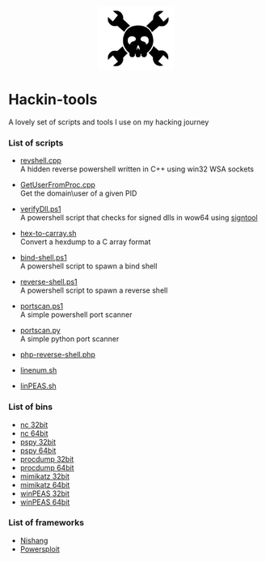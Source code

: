 <p align="center">
  <img src="https://github.com/lorenzoinvidia/Hackin-tools/blob/master/src/hack.png" alt="hack" width="150" />
</p>

# Hackin-tools
A lovely set of scripts and tools I use on my hacking journey 

### List of scripts

* [revshell.cpp](https://raw.githubusercontent.com/lorenzoinvidia/Hackin-tools/master/revshell.cpp)  
     A hidden reverse powershell written in C++ using win32 WSA sockets

* [GetUserFromProc.cpp](https://raw.githubusercontent.com/lorenzoinvidia/Hackin-tools/master/GetUserFromProc.cpp)  
    Get the domain\user of a given PID 

* [verifyDll.ps1](https://raw.githubusercontent.com/lorenzoinvidia/Hackin-tools/master/verifyDll.ps1)  
    A powershell script that checks for signed dlls in wow64 using [signtool](https://docs.microsoft.com/en-us/dotnet/framework/tools/signtool-exe)

* [hex-to-carray.sh](https://raw.githubusercontent.com/lorenzoinvidia/Hackin-tools/master/hex-to-carray.sh)  
    Convert a hexdump to a C array format

* [bind-shell.ps1](https://raw.githubusercontent.com/lorenzoinvidia/Hackin-tools/master/bind-shell.ps1)  
    A powershell script to spawn a bind shell

* [reverse-shell.ps1](https://raw.githubusercontent.com/lorenzoinvidia/Hackin-tools/master/reverse-shell.ps1)  
    A powershell script to spawn a reverse shell

* [portscan.ps1](https://raw.githubusercontent.com/lorenzoinvidia/Hackin-tools/master/portscan.ps1)  
    A simple powershell port scanner

* [portscan.py](https://raw.githubusercontent.com/lorenzoinvidia/Hackin-tools/master/portscan.py)  
    A simple python port scanner

* [php-reverse-shell.php](https://raw.githubusercontent.com/pentestmonkey/php-reverse-shell/master/php-reverse-shell.php)

* [linenum.sh](https://raw.githubusercontent.com/rebootuser/LinEnum/master/LinEnum.sh)

* [linPEAS.sh](https://raw.githubusercontent.com/carlospolop/privilege-escalation-awesome-scripts-suite/master/linPEAS/linpeas.sh)


### List of bins

* [nc 32bit](https://github.com/lorenzoinvidia/Hackin-tools/blob/master/bins/nc32.exe?raw=true)
* [nc 64bit](https://github.com/lorenzoinvidia/Hackin-tools/blob/master/bins/nc64.exe?raw=true)
* [pspy 32bit](https://github.com/lorenzoinvidia/Hackin-tools/blob/master/bins/pspy32s?raw=true)
* [pspy 64bit](https://github.com/lorenzoinvidia/Hackin-tools/blob/master/bins/pspy64s?raw=true)
* [procdump 32bit](https://github.com/lorenzoinvidia/Hackin-tools/blob/master/bins/procdump32.exe?raw=true)
* [procdump 64bit](https://github.com/lorenzoinvidia/Hackin-tools/blob/master/bins/procdump64.exe?raw=true)
* [mimikatz 32bit](https://github.com/lorenzoinvidia/Hackin-tools/blob/master/bins/mimikatz32.exe?raw=true)
* [mimikatz 64bit](https://github.com/lorenzoinvidia/Hackin-tools/blob/master/bins/mimikatz64.exe?raw=true)
* [winPEAS 32bit](https://github.com/carlospolop/privilege-escalation-awesome-scripts-suite/blob/master/winPEAS/winPEASexe/winPEAS/bin/x86/Release/winPEAS.exe?raw=true)
* [winPEAS 64bit](https://github.com/carlospolop/privilege-escalation-awesome-scripts-suite/blob/master/winPEAS/winPEASexe/winPEAS/bin/x64/Release/winPEAS.exe?raw=true)

### List of frameworks
* [Nishang](https://github.com/samratashok/nishang/archive/master.zip)
* [Powersploit](https://github.com/PowerShellMafia/PowerSploit/archive/master.zip)
